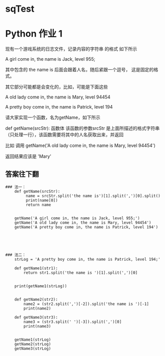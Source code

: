 # sqTest
# Python 作业 1

现有一个游戏系统的日志文件，记录内容的字符串 的格式 如下所示

A girl come in, the name is Jack, level 955;

其中包含的 the name is 后面会跟着人名，随后紧跟一个逗号， 这是固定的格式。

其它部分可能都是会变化的，比如，可能是下面这些

A old lady come in, the name is Mary, level 94454

A pretty boy come in, the name is Patrick, level 194

请大家实现一个函数，名为getName，如下所示

def getName(srcStr):
    函数体
该函数的参数srcStr 是上面所描述的格式字符串（只处理一行），该函数需要将其中的人名获取出来，并返回

比如 调用 getName('A old lady come in, the name is Mary, level 94454')

返回结果应该是 'Mary'










## 答案往下翻

    ### 法一：
        def getName(srcStr):
             name = srcStr.split('the name is')[1].split(',')[0].split()
             print(name[0])
             return name


        getName('A girl come in, the name is Jack, level 955;')
        getName('A old lady come in, the name is Mary, level 94454')
        getName('A pretty boy come in, the name is Patrick, level 194')





    ### 法二：
        strLog = 'A pretty boy come in, the name is Patrick, level 194;'

        def getName1(str1):
            return str1.split('the name is ')[1].split(',')[0]


        print(getName1(strLog))


        def getName2(str2):
            name2 = (str2.split(',')[-2]).split('the name is ')[-1]
            print(name2)

        def getName3(str3):
            name3 = (str3.split(' ')[-3]).split(',')[0]
            print(name3)


        getName1(strLog)
        getName2(strLog)
        getName3(strLog)
